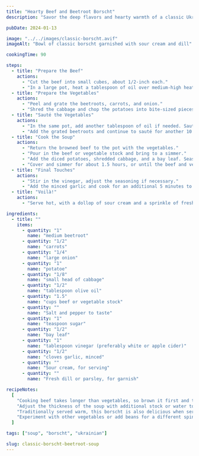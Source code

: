 ```yaml
---
title: "Hearty Beef and Beetroot Borscht"
description: "Savor the deep flavors and hearty warmth of a classic Ukrainian soup with a twist. This beef and beetroot borscht combines tender beef pieces with the traditional vibrancy of beetroots and vegetables."

pubDate: 2024-01-13

image: "../../images/classic-borscht.avif"
imageAlt: "Bowl of classic borscht garnished with sour cream and dill"

cookingTime: 90

steps:
  - title: "Prepare the Beef"
    actions:
      - "Cut the beef into small cubes, about 1/2-inch each."
      - "In a large pot, heat a tablespoon of oil over medium-high heat. Add the beef cubes and sear until browned on all sides. Remove and set aside."
  - title: "Prepare the Vegetables"
    actions:
      - "Peel and grate the beetroots, carrots, and onion."
      - "Shred the cabbage and chop the potatoes into bite-sized pieces."
  - title: "Sauté the Vegetables"
    actions:
      - "In the same pot, add another tablespoon of oil if needed. Sauté the onions and carrots until soft, about 5 minutes."
      - "Add the grated beetroots and continue to sauté for another 10 minutes."
  - title: "Cook the Soup"
    actions:
      - "Return the browned beef to the pot with the vegetables."
      - "Pour in the beef or vegetable stock and bring to a simmer."
      - "Add the diced potatoes, shredded cabbage, and a bay leaf. Season with salt, pepper, and a pinch of sugar to balance the beets' natural sweetness."
      - "Cover and simmer for about 1.5 hours, or until the beef and vegetables are tender."
  - title: "Final Touches"
    actions:
      - "Stir in the vinegar, adjust the seasoning if necessary."
      - "Add the minced garlic and cook for an additional 5 minutes to integrate the flavors."
  - title: "Voilà!"
    actions:
      - "Serve hot, with a dollop of sour cream and a sprinkle of fresh dill on top."

ingredients:
  - title: ""
    items:
      - quantity: "1"
        name: "medium beetroot"
      - quantity: "1/2"
        name: "carrots"
      - quantity: "1/4"
        name: "large onion"
      - quantity: "1"
        name: "potatoe"
      - quantity: "1/8"
        name: "small head of cabbage"
      - quantity: "1/2"
        name: "tablespoon olive oil"
      - quantity: "1.5"
        name: "cups beef or vegetable stock"
      - quantity: ""
        name: "Salt and pepper to taste"
      - quantity: "1"
        name: "teaspoon sugar"
      - quantity: "1/2"
        name: "bay leaf"
      - quantity: "1"
        name: "tablespoon vinegar (preferably white or apple cider)"
      - quantity: "1/2"
        name: "cloves garlic, minced"
      - quantity: ""
        name: "Sour cream, for serving"
      - quantity: ""
        name: "Fresh dill or parsley, for garnish"

recipeNotes:
  [
    "Cooking beef takes longer than vegetables, so brown it first and then simmer it with stock before adding other ingredients.",
    "Adjust the thickness of the soup with additional stock or water to your preference.",
    "Traditionally served warm, this borscht is also delicious when served cold on a hot day.",
    "Experiment with other vegetables or add beans for a different spin on the traditional recipe.",
  ]

tags: ["soup", "borscht", "ukrainian"]

slug: classic-borscht-beetroot-soup
---
```

